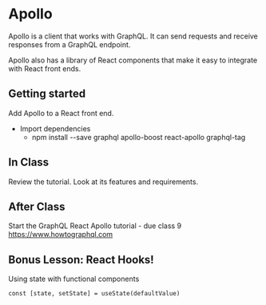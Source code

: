 # Apollo

Apollo is a client that works with GraphQL. It can send requests and receive responses from a GraphQL endpoint. 

Apollo also has a library of React components that make it easy to integrate with React front ends. 

## Getting started 

Add Apollo to a React front end. 

- Import dependencies 
	- npm install --save graphql apollo-boost react-apollo graphql-tag

## In Class 

Review the tutorial. Look at its features and requirements. 

## After Class 

Start the GraphQL React Apollo tutorial - due class 9 https://www.howtographql.com

## Bonus Lesson: React Hooks!

Using state with functional components 

`const [state, setState] = useState(defaultValue)`